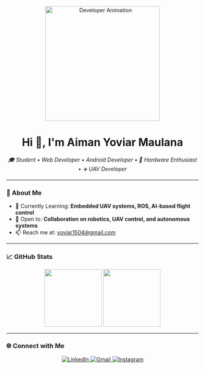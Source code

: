 <p align="center">
  <img src="https://media.giphy.com/media/PitjulDgw7xH3X7t5s/giphy.gif" alt="Developer Animation" width="300"/>
</p>

<h1 align="center">Hi 👋, I'm Aiman Yoviar Maulana</h1>

<p align="center">
  <em>🎓 Student • Web Developer • Android Developer • 🔧 Hardware Enthusiast • ✈️ UAV Developer</em>
</p>

---

### 🚀 About Me

- 🌱 Currently Learning: **Embedded UAV systems, ROS, AI-based flight control**
- 🤝 Open to: **Collaboration on robotics, UAV control, and autonomous systems**
- 📫 Reach me at: [yoviar1504@gmail.com](mailto:yoviar1504@gmail.com)

---

### 📈 GitHub Stats

<p align="center">
  <img src="https://github-readme-stats.vercel.app/api?username=viiiarrr&show_icons=true&theme=tokyonight" height="150"/>
  <img src="https://github-readme-stats.vercel.app/api/top-langs/?username=viiiarrr&layout=compact&theme=tokyonight" height="150"/>
</p>

---

### 🌐 Connect with Me

<p align="center">
  <a href="https://www.linkedin.com/in/aimanyoviar" target="_blank">
    <img alt="LinkedIn" src="https://img.shields.io/badge/LinkedIn-blue?style=flat-square&logo=linkedin" />
  </a>
  <a href="mailto:yoviar1504@gmail.com">
    <img alt="Gmail" src="https://img.shields.io/badge/Gmail-red?style=flat-square&logo=gmail" />
  </a>
  <a href="https://instagram.com/aimanyoviar_" target="_blank">
    <img alt="Instagram" src="https://img.shields.io/badge/Instagram-purple?style=flat-square&logo=instagram" />
  </a>
</p>
